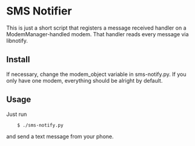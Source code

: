 # SMS Notifier

This is just a short script that registers a message received handler on
a ModemManager-handled modem. That handler reads every message via libnotify.

## Install

If necessary, change the modem_object variable in sms-notify.py. If you
only have one modem, everything should be alright by default.

## Usage

Just run
```bash
    $ ./sms-notify.py
```
and send a text message from your phone.
